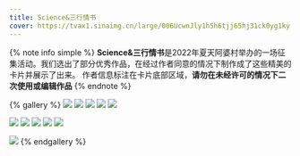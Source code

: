 ```yaml
---
title: Science&三行情书
cover: https://tvax1.sinaimg.cn/large/006UcwnJly1h5h6tjj65hj31ck0yg1ky.jpg
---
```

{% note info simple %}
**Science&三行情书**是2022年夏天阿婆村举办的一场征集活动。我们选出了部分优秀作品，在经过作者同意的情况下制作成了这些精美的卡片并展示了出来。
作者信息标注在卡片底部区域，**请勿在未经许可的情况下二次使用或编辑作品**
{% endnote %}

{% gallery %}
![](https://tvax4.sinaimg.cn/large/006UcwnJly1h5h6xuqnu2j31ck0yg1ky.jpg)
![](https://tvax3.sinaimg.cn/large/006UcwnJly1h5h6y41fc4j31ck0ygkjl.jpg)
![](https://tva4.sinaimg.cn/large/006UcwnJly1h5h6ycaf3jj31ck0ygnpd.jpg)
![](https://tva2.sinaimg.cn/large/006UcwnJly1h5h6yjhe85j31ck0ygb2a.jpg)
![](https://tvax1.sinaimg.cn/large/006UcwnJly1h5h6yss1toj31ck0ygx6p.jpg)

![](https://tvax3.sinaimg.cn/large/006UcwnJly1h5h6z0clq2j31ck0ygqv5.jpg)
![](https://tvax2.sinaimg.cn/large/006UcwnJly1h5h6z7d3lyj31ck0ygb29.jpg)
![](https://tvax1.sinaimg.cn/large/006UcwnJly1h5h6zgvxo9j31ck0yg4qq.jpg)
![](https://tva2.sinaimg.cn/large/006UcwnJly1h5h6zmlwvaj31ck0ygx6p.jpg)
![](https://tvax3.sinaimg.cn/large/006UcwnJly1h5h6zswzpkj31ck0ygkjl.jpg)

![](https://tva4.sinaimg.cn/large/006UcwnJly1h5h712zterj31ck0ygkjl.jpg)
{% endgallery %}